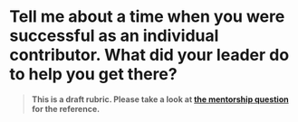 # Tell me about a time when you were successful as an individual contributor. What did your leader do to help you get there?

> **This is a draft rubric. Please take a look at [the mentorship question](mentorship.md) for the reference.**
